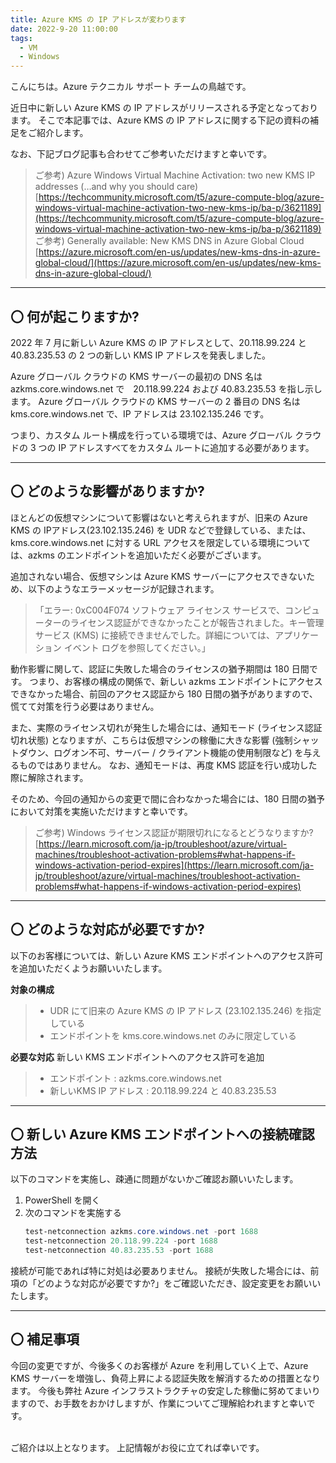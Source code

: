 ```yaml
---
title: Azure KMS の IP アドレスが変わります
date: 2022-9-20 11:00:00
tags:
  - VM
  - Windows
---
```


こんにちは。Azure テクニカル サポート チームの鳥越です。

近日中に新しい Azure KMS の IP アドレスがリリースされる予定となっております。
そこで本記事では、Azure KMS の IP アドレスに関する下記の資料の補足をご紹介します。

<!-- more -->
なお、下記ブログ記事も合わせてご参考いただけますと幸いです。

> ご参考) Azure Windows Virtual Machine Activation: two new KMS IP addresses (…and why you should care) 
> [https://techcommunity.microsoft.com/t5/azure-compute-blog/azure-windows-virtual-machine-activation-two-new-kms-ip/ba-p/3621189](https://techcommunity.microsoft.com/t5/azure-compute-blog/azure-windows-virtual-machine-activation-two-new-kms-ip/ba-p/3621189)
> ご参考) Generally available: New KMS DNS in Azure Global Cloud
> [https://azure.microsoft.com/en-us/updates/new-kms-dns-in-azure-global-cloud/](https://azure.microsoft.com/en-us/updates/new-kms-dns-in-azure-global-cloud/)

---

## 〇 何が起こりますか?

2022 年 7 月に新しい Azure KMS の IP アドレスとして、20.118.99.224 と 40.83.235.53 の 2 つの新しい KMS IP アドレスを発表しました。

Azure グローバル クラウドの KMS サーバーの最初の DNS 名は azkms.core.windows.net で　20.118.99.224 および 40.83.235.53 を指し示します。
Azure グローバル クラウドの KMS サーバーの 2 番目の DNS 名は kms.core.windows.net で、IP アドレスは 23.102.135.246 です。

つまり、カスタム ルート構成を行っている環境では、Azure グローバル クラウドの 3 つの IP アドレスすべてをカスタム ルートに追加する必要があります。

---

## 〇 どのような影響がありますか?

ほとんどの仮想マシンについて影響はないと考えられますが、旧来の Azure KMS の IPアドレス(23.102.135.246) を UDR などで登録している、または、kms.core.windows.net に対する URL アクセスを限定している環境については、azkms のエンドポイントを追加いただく必要がございます。

追加されない場合、仮想マシンは Azure KMS サーバーにアクセスできないため、以下のようなエラーメッセージが記録されます。

>「エラー: 0xC004F074 ソフトウェア ライセンス サービスで、コンピューターのライセンス認証ができなかったことが報告されました。キー管理サービス (KMS) に接続できませんでした。詳細については、アプリケーション イベント ログを参照してください。」

動作影響に関して、認証に失敗した場合のライセンスの猶予期間は 180 日間です。
つまり、お客様の構成の関係で、新しい azkms エンドポイントにアクセスできなかった場合、前回のアクセス認証から 180 日間の猶予がありますので、慌てて対策を行う必要はありません。

また、実際のライセンス切れが発生した場合には、通知モード (ライセンス認証切れ状態) となりますが、こちらは仮想マシンの稼働に大きな影響 (強制シャットダウン、ログオン不可、サーバー / クライアント機能の使用制限など) を与えるものではありません。
なお、通知モードは、再度 KMS 認証を行い成功した際に解除されます。

そのため、今回の通知からの変更で間に合わなかった場合には、180 日間の猶予において対策を実施いただけますと幸いです。

> ご参考) Windows ライセンス認証が期限切れになるとどうなりますか?
> [https://learn.microsoft.com/ja-jp/troubleshoot/azure/virtual-machines/troubleshoot-activation-problems#what-happens-if-windows-activation-period-expires](https://learn.microsoft.com/ja-jp/troubleshoot/azure/virtual-machines/troubleshoot-activation-problems#what-happens-if-windows-activation-period-expires)

---

## 〇 どのような対応が必要ですか?

以下のお客様については、新しい Azure KMS エンドポイントへのアクセス許可を追加いただくようお願いいたします。

**対象の構成**
> - UDR にて旧来の Azure KMS の IP アドレス (23.102.135.246) を指定している
> - エンドポイントを kms.core.windows.net のみに限定している

**必要な対応**
新しい KMS エンドポイントへのアクセス許可を追加

> - エンドポイント : azkms.core.windows.net
> - 新しいKMS IP アドレス : 20.118.99.224 と 40.83.235.53

---

## 〇 新しい Azure KMS エンドポイントへの接続確認方法

以下のコマンドを実施し、疎通に問題がないかご確認お願いいたします。

1. PowerShell を開く
2. 次のコマンドを実施する
   ```PowerShell
   test-netconnection azkms.core.windows.net -port 1688 
   test-netconnection 20.118.99.224 -port 1688 
   test-netconnection 40.83.235.53 -port 1688 
   ```

接続が可能であれば特に対処は必要ありません。
接続が失敗した場合には、前項の「どのような対応が必要ですか?」をご確認いただき、設定変更をお願いいたします。

---

## 〇 補足事項

今回の変更ですが、今後多くのお客様が Azure を利用していく上で、Azure KMS サーバーを増強し、負荷上昇による認証失敗を解消するための措置となります。
今後も弊社 Azure インフラストラクチャの安定した稼働に努めてまいりますので、お手数をおかけしますが、作業についてご理解給われますと幸いです。

<br>
ご紹介は以上となります。
上記情報がお役に立てれば幸いです。
